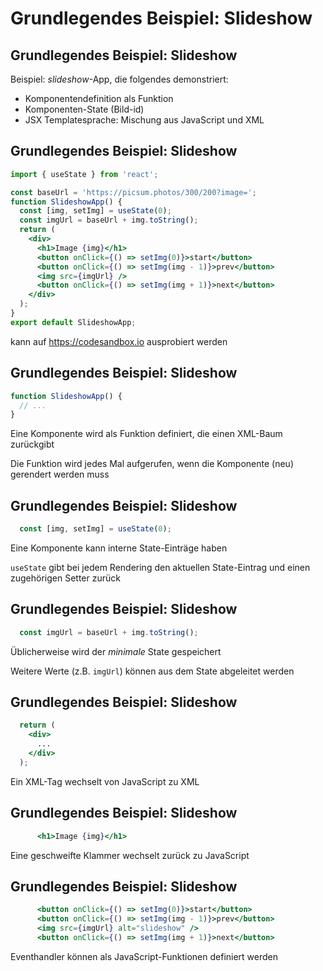 # Grundlegendes Beispiel: Slideshow

## Grundlegendes Beispiel: Slideshow

Beispiel: _slideshow_-App, die folgendes demonstriert:

- Komponentendefinition als Funktion
- Komponenten-State (Bild-id)
- JSX Templatesprache: Mischung aus JavaScript und XML

## Grundlegendes Beispiel: Slideshow

```jsx
import { useState } from 'react';

const baseUrl = 'https://picsum.photos/300/200?image=';
function SlideshowApp() {
  const [img, setImg] = useState(0);
  const imgUrl = baseUrl + img.toString();
  return (
    <div>
      <h1>Image {img}</h1>
      <button onClick={() => setImg(0)}>start</button>
      <button onClick={() => setImg(img - 1)}>prev</button>
      <img src={imgUrl} />
      <button onClick={() => setImg(img + 1)}>next</button>
    </div>
  );
}
export default SlideshowApp;
```

kann auf <https://codesandbox.io> ausprobiert werden

## Grundlegendes Beispiel: Slideshow

```jsx
function SlideshowApp() {
  // ...
}
```

Eine Komponente wird als Funktion definiert, die einen XML-Baum zurückgibt

Die Funktion wird jedes Mal aufgerufen, wenn die Komponente (neu) gerendert werden muss

## Grundlegendes Beispiel: Slideshow

<!-- prettier-ignore -->
```jsx
  const [img, setImg] = useState(0);
```

Eine Komponente kann interne State-Einträge haben

`useState` gibt bei jedem Rendering den aktuellen State-Eintrag und einen zugehörigen Setter zurück

## Grundlegendes Beispiel: Slideshow

<!-- prettier-ignore -->
```jsx
  const imgUrl = baseUrl + img.toString();
```

Üblicherweise wird der _minimale_ State gespeichert

Weitere Werte (z.B. `imgUrl`) können aus dem State abgeleitet werden

## Grundlegendes Beispiel: Slideshow

<!-- prettier-ignore -->
```jsx
  return (
    <div>
      ...
    </div>
  );
```

Ein XML-Tag wechselt von JavaScript zu XML

## Grundlegendes Beispiel: Slideshow

<!-- prettier-ignore -->
```jsx
      <h1>Image {img}</h1>
```

Eine geschweifte Klammer wechselt zurück zu JavaScript

## Grundlegendes Beispiel: Slideshow

<!-- prettier-ignore -->
```jsx
      <button onClick={() => setImg(0)}>start</button>
      <button onClick={() => setImg(img - 1)}>prev</button>
      <img src={imgUrl} alt="slideshow" />
      <button onClick={() => setImg(img + 1)}>next</button>
```

Eventhandler können als JavaScript-Funktionen definiert werden
